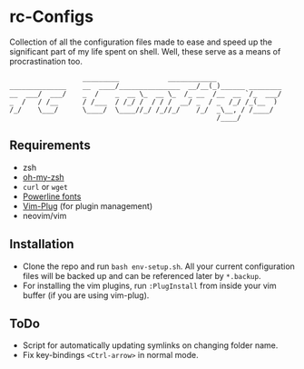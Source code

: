# rc-Configs
Collection of all the configuration files made to ease and speed up the significant part of my life spent on shell. Well, these serve as a means of procrastination too.

```
                  _________            ____________
______________    __  ____/_______________  __/__(_)______ ________
__  ___/  ___/    _  /    _  __ \_  __ \_  /_ __  /__  __ `/_  ___/
_  /   / /__      / /___  / /_/ /  / / /  __/ _  / _  /_/ /_(__  )
/_/    \___/      \____/  \____//_/ /_//_/    /_/  _\__, / /____/
                                                   /____/
```

## Requirements
* zsh
* [oh-my-zsh](https://github.com/powerline/fonts#powerline-fonts)
* `curl` or `wget`
* [Powerline fonts](https://github.com/powerline/fonts#powerline-fonts)
* [Vim-Plug](https://github.com/junegunn/vim-plug#installation) (for plugin management)
* neovim/vim

## Installation
* Clone the repo and run `bash env-setup.sh`. All your current configuration files will be backed up and can be referenced later by `*.backup`.
* For installing the vim plugins, run `:PlugInstall` from inside your vim buffer (if you are using vim-plug).

## ToDo
* Script for automatically updating symlinks on changing folder name.
* Fix key-bindings `<Ctrl-arrow>` in normal mode.
